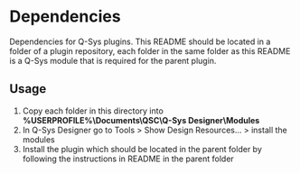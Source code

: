# Dependencies

Dependencies for Q-Sys plugins.
This README should be located in a folder of a plugin repository, each folder in the same folder as this README is a Q-Sys module that is required for the parent plugin.

## Usage

1. Copy each folder in this directory into **%USERPROFILE%\Documents\QSC\Q-Sys Designer\Modules**
2. In Q-Sys Designer go to Tools > Show Design Resources... > install the modules
3. Install the plugin which should be located in the parent folder by following the instructions in README in the parent folder

